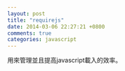 ```yaml
---
layout: post
title: "requirejs"
date: 2014-03-06 22:27:21 +0800
comments: true
categories: javascript
---
```


用來管理並且提高javascript載入的效率。